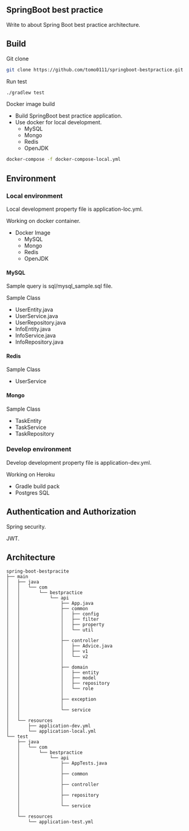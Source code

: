 ## SpringBoot best practice
Write to about Spring Boot best practice architecture.

## Build
Git clone
```bash
git clone https://github.com/tomo0111/springboot-bestpractice.git
```

Run test
```bash
./gradlew test
```

Docker image build
 * Build SpringBoot best practice application.
 * Use docker for local development.
   * MySQL
   * Mongo
   * Redis
   * OpenJDK 
```bash
docker-compose -f docker-compose-local.yml

```

## Environment
### Local environment

Local development property file is application-loc.yml.

Working on docker container.
 * Docker Image
   * MySQL
   * Mongo
   * Redis
   * OpenJDK

#### MySQL
Sample query is sql/mysql_sample.sql file.

Sample Class
 * UserEntity.java
 * UserService.java
 * UserRepository.java
 * InfoEntity.java
 * InfoService.java
 * InfoRepository.java
   
#### Redis
Sample Class
 * UserService

#### Mongo
Sample Class
 * TaskEntity
 * TaskService
 * TaskRepository

### Develop environment
Develop development property file is application-dev.yml.

Working on Heroku
  * Gradle build pack
  * Postgres SQL

## Authentication and Authorization
Spring security.

JWT.

## Architecture
```
spring-boot-bestpracite
├── main
│   ├── java
│   │   └── com
│   │       └── bestpractice
│   │           └── api
│   │               ├── App.java
│   │               ├── common
│   │               │   ├── config
│   │               │   ├── filter
│   │               │   ├── property
│   │               │   └── util
│   │               │
│   │               ├── controller
│   │               │   ├── Advice.java
│   │               │   ├── v1
│   │               │   └── v2
│   │               │
│   │               ├── domain
│   │               │   ├── entity
│   │               │   ├── model
│   │               │   ├── repository
│   │               │   └── role
│   │               │
│   │               ├── exception
│   │               │
│   │               └── service
│   │
│   └── resources
│       ├── application-dev.yml
│       └── application-local.yml
└── test
    ├── java
    │   └── com
    │       └── bestpractice
    │           └── api
    │               ├── AppTests.java
    │               │
    │               ├── common
    │               │
    │               ├── controller
    │               │
    │               ├── repository
    │               │
    │               └── service
    │
    └── resources
        └── application-test.yml
```